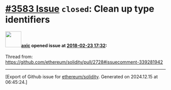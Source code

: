 # [\#3583 Issue](https://github.com/ethereum/solidity/issues/3583) `closed`: Clean up type identifiers

#### <img src="https://avatars.githubusercontent.com/u/20340?v=4" width="50">[axic](https://github.com/axic) opened issue at [2018-02-23 17:32](https://github.com/ethereum/solidity/issues/3583):

Thread from: https://github.com/ethereum/solidity/pull/2728#issuecomment-339281942




-------------------------------------------------------------------------------



[Export of Github issue for [ethereum/solidity](https://github.com/ethereum/solidity). Generated on 2024.12.15 at 06:45:24.]

